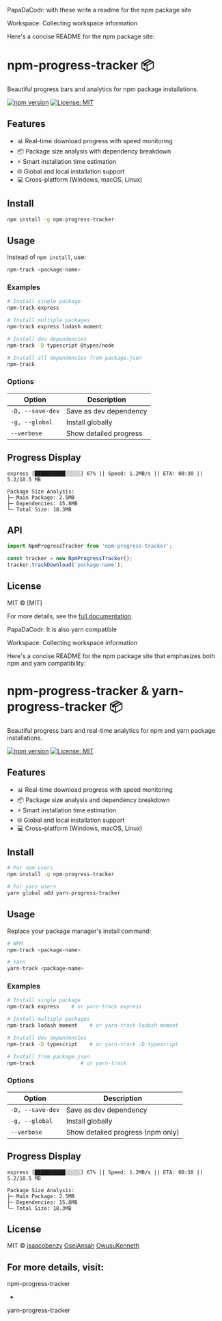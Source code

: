 PapaDaCodr: with these write a readme for the npm package site

Workspace: Collecting workspace information

Here's a concise README for the npm package site:

# npm-progress-tracker 📦

Beautiful progress bars and analytics for npm package installations.

[![npm version](https://badge.fury.io/js/npm-progress-tracker.svg)](https://www.npmjs.com/package/npm-progress-tracker)
[![License: MIT](https://img.shields.io/badge/License-MIT-yellow.svg)](https://opensource.org/licenses/MIT)

## Features

- 📊 Real-time download progress with speed monitoring
- 📦 Package size analysis with dependency breakdown
- ⚡ Smart installation time estimation
- 🌐 Global and local installation support
- 💻 Cross-platform (Windows, macOS, Linux)

## Install

```sh
npm install -g npm-progress-tracker
```

## Usage

Instead of `npm install`, use:

```sh
npm-track <package-name>
```

### Examples

```sh
# Install single package
npm-track express

# Install multiple packages
npm-track express lodash moment

# Install dev dependencies
npm-track -D typescript @types/node

# Install all dependencies from package.json
npm-track
```

### Options

| Option | Description |
|--------|-------------|
| `-D, --save-dev` | Save as dev dependency |
| `-g, --global` | Install globally |
| `--verbose` | Show detailed progress |

## Progress Display

```
express [██████████░░░░░] 67% || Speed: 1.2MB/s || ETA: 00:30 || 5.2/10.5 MB

Package Size Analysis:
├─ Main Package: 2.5MB
├─ Dependencies: 15.8MB
└─ Total Size: 18.3MB
```

## API

```ts
import NpmProgressTracker from 'npm-progress-tracker';

const tracker = new NpmProgressTracker();
tracker.trackDownload('package-name');
```

## License

MIT © [MIT]

For more details, see the [full documentation](https://github.com/PapaDaCodr/npm-progress-tracker).

PapaDaCodr: It is also yarn compatible

Workspace: Collecting workspace information

Here's a concise README for the npm package site that emphasizes both npm and yarn compatibility:

# npm-progress-tracker & yarn-progress-tracker 📦

Beautiful progress bars and real-time analytics for npm and yarn package installations.

[![npm version](https://badge.fury.io/js/npm-progress-tracker.svg)](https://www.npmjs.com/package/npm-progress-tracker)
[![License: MIT](https://img.shields.io/badge/License-MIT-yellow.svg)](https://opensource.org/licenses/MIT)

## Features

- 📊 Real-time download progress with speed monitoring
- 📦 Package size analysis and dependency breakdown
- ⚡ Smart installation time estimation
- 🌐 Global and local installation support
- 💻 Cross-platform (Windows, macOS, Linux)

## Install

```sh
# For npm users
npm install -g npm-progress-tracker

# For yarn users
yarn global add yarn-progress-tracker
```

## Usage

Replace your package manager's install command:

```sh
# NPM
npm-track <package-name>

# Yarn
yarn-track <package-name>
```

### Examples

```sh
# Install single package
npm-track express    # or yarn-track express

# Install multiple packages
npm-track lodash moment    # or yarn-track lodash moment

# Install dev dependencies
npm-track -D typescript    # or yarn-track -D typescript

# Install from package.json
npm-track               # or yarn-track
```

### Options

| Option | Description |
|--------|-------------|
| `-D, --save-dev` | Save as dev dependency |
| `-g, --global` | Install globally |
| `--verbose` | Show detailed progress (npm only) |

## Progress Display

```
express [██████████░░░░░] 67% || Speed: 1.2MB/s || ETA: 00:30 || 5.2/10.5 MB

Package Size Analysis:
├─ Main Package: 2.5MB
├─ Dependencies: 15.8MB
└─ Total Size: 18.3MB
```

## License

MIT © [isaacobenzy](https://github.com/isaacobenzy) [OseiAnsah](https://github.com/papadacodr) [OwusuKenneth](https://github.com/Owusu1946)

For more details, visit:
- 

npm-progress-tracker


- 

yarn-progress-tracker